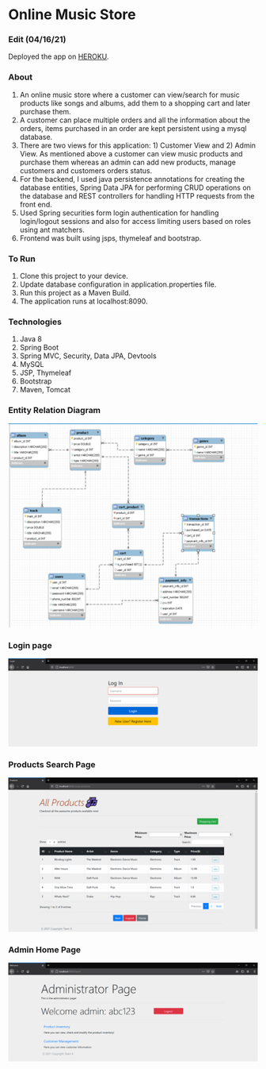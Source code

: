 # Online Music Store

### Edit (04/16/21)
Deployed the app on [HEROKU](https://online-music-store-01.herokuapp.com/).

### About
1.  An online music store where a customer can view/search for music products like songs and albums, add them to a shopping cart and later purchase them. 
2.  A customer can place multiple orders and all the information about the orders, items purchased in an order are kept persistent using a mysql database.
3.  There are two views for this application: 1) Customer View and 2) Admin View. As mentioned above a customer can view music products and purchase them whereas an admin can add new products, manage customers and customers orders status.
4.  For the backend, I used java persistence annotations for creating the database entities, Spring Data JPA for performing CRUD operations on the database and REST controllers for handling HTTP requests from the front end.
5.  Used Spring securities form login authentication for handling login/logout sessions and also for access limiting users based on roles using ant matchers.
6.  Frontend was built using jsps, thymeleaf and bootstrap.

### To Run
1. Clone this project to your device.
2. Update database configuration in application.properties file.
3. Run this project as a Maven Build.
4. The application runs at localhost:8090.


### Technologies
1. Java 8
2. Spring Boot
3. Spring MVC, Security, Data JPA, Devtools
4. MySQL
5. JSP, Thymeleaf
6. Bootstrap
7. Maven, Tomcat

### Entity Relation Diagram
![ERD](https://github.com/codeShuriken/music-store/blob/main/imgs/erd.png)


### Login page
![Login](https://github.com/codeShuriken/music-store/blob/main/imgs/login.png)

### Products Search Page
![Products](https://github.com/codeShuriken/music-store/blob/main/imgs/products_search_page.png)

### Admin Home Page
![Admin](https://github.com/codeShuriken/music-store/blob/main/imgs/admin.png)
